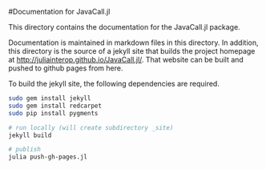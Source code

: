 #Documentation for JavaCall.jl

This directory contains the documentation for the JavaCall.jl package. 

Documentation is maintained in markdown files in this directory. 
In addition, this directory is the source of a jekyll site that builds the
project homepage at http://juliainterop.github.io/JavaCall.jl/. That website can 
be built and pushed to github pages from here. 

To build the jekyll site, the following dependencies are required.  

```bash
sudo gem install jekyll
sudo gem install redcarpet
sudo pip install pygments

# run locally (will create subdirectory _site)
jekyll build

# publish
julia push-gh-pages.jl
```
